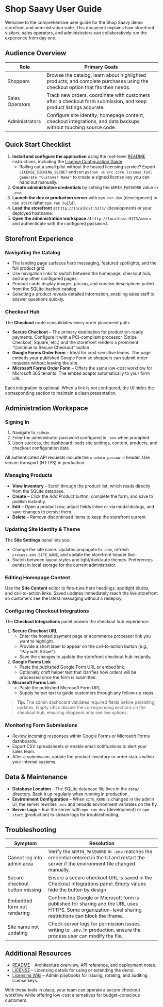 # Shop Saavy User Guide

Welcome to the comprehensive user guide for the Shop Saavy demo storefront and administration suite. This document explains how storefront visitors, sales operators, and administrators can collaboratively run the experience from day one.

## Audience Overview

| Role | Primary Goals |
| --- | --- |
| Shoppers | Browse the catalog, learn about highlighted products, and complete purchases using the checkout option that fits their needs. |
| Sales Operators | Track new orders, coordinate with customers after a checkout form submission, and keep product listings accurate. |
| Administrators | Configure site identity, homepage content, checkout integrations, and data backups without touching source code. |

## Quick Start Checklist

1. **Install and configure the application** using the root-level [README](../README.md) instructions, including the
   [License Configuration Guide](./LICENSE_CONFIGURATION.md).
   - Rolling out a small pilot without the hosted licensing service? Export `LICENSE_SIGNING_SECRET` and run
     `python -m src.core.license_tool generate "Customer Name"` to create a signed license key you can hand out manually.
2. **Create administrative credentials** by setting the `ADMIN_PASSWORD` value in `.env`.
3. **Launch the dev or production server** with `npm run dev` (development) or `npm start` (after `npm run build`).
4. **Load the storefront** at `http://localhost:5173/` (development) or your deployed hostname.
5. **Open the administration workspace** at `http://localhost:5173/admin` and authenticate with the configured password.

## Storefront Experience

### Navigating the Catalog

- The landing page surfaces hero messaging, featured spotlights, and the full product grid.
- Use navigation links to switch between the homepage, checkout hub, and any other configured pages.
- Product cards display images, pricing, and concise descriptions pulled from the SQLite-backed catalog.
- Selecting a product reveals detailed information, enabling sales staff to answer questions quickly.

### Checkout Hub

The **Checkout** route consolidates every order placement path:

- **Secure Checkout** – The primary destination for production-ready payments. Configure it with a PCI-compliant processor (Stripe Checkout, Square, etc.) and the storefront renders a prominent "Continue to Secure Checkout" button.
- **Google Forms Order Form** – Ideal for cost-sensitive teams. The page embeds your published Google Form so shoppers can submit order requests without leaving the site.
- **Microsoft Forms Order Form** – Offers the same low-cost workflow for Microsoft 365 tenants. The embed adapts automatically to your form URL.

Each integration is optional. When a link is not configured, the UI hides the corresponding section to maintain a clean presentation.

## Administration Workspace

### Signing In

1. Navigate to `/admin`.
2. Enter the administrator password configured in `.env` when prompted.
3. Upon success, the dashboard loads site settings, content, products, and checkout configuration data.

All authenticated API requests include the `x-admin-password` header. Use secure transport (HTTPS) in production.

### Managing Products

- **View Inventory** – Scroll through the product list, which reads directly from the SQLite database.
- **Create** – Click the *Add Product* button, complete the form, and save to publish instantly.
- **Edit** – Open a product row, adjust fields inline or via modal dialogs, and save changes to persist them.
- **Delete** – Remove discontinued items to keep the storefront current.

### Updating Site Identity & Theme

The **Site Settings** panel lets you:

- Change the site name. Updates propagate to `.env`, refresh `process.env.SITE_NAME`, and update the storefront header live.
- Switch between layout styles and light/dark/auto themes. Preferences persist in local storage for the current administrator.

### Editing Homepage Content

Use the **Site Content** editor to fine-tune hero headings, spotlight blurbs, and call-to-action links. Saved updates immediately reach the live storefront so customers see the latest messaging without a redeploy.

### Configuring Checkout Integrations

The **Checkout Integrations** panel powers the checkout hub experience:

1. **Secure Checkout URL**
   - Enter the hosted payment page or ecommerce processor link you want to highlight.
   - Provide a short label to appear on the call-to-action button (e.g., "Pay with Stripe").
   - Save the changes to update the storefront checkout hub instantly.
2. **Google Forms Link**
   - Paste the published Google Form URL or embed link.
   - Optionally craft helper text that clarifies how orders will be processed once the form is submitted.
3. **Microsoft Forms Link**
   - Paste the published Microsoft Form URL.
   - Supply helper text to guide customers through any follow-up steps.

> **Tip:** The admin dashboard validates required fields before persisting updates. Empty URLs disable the corresponding sections on the checkout hub, ensuring shoppers only see live options.

### Monitoring Form Submissions

- Review incoming responses within Google Forms or Microsoft Forms dashboards.
- Export CSV spreadsheets or enable email notifications to alert your sales team.
- After a submission, update the product inventory or order status within your internal systems.

## Data & Maintenance

- **Database Location** – The SQLite database file lives in the `data/` directory. Back it up regularly when running in production.
- **Environment Configuration** – When `SITE_NAME` is changed in the admin UI, the server rewrites `.env` and reloads environment variables on the fly.
- **Server Logs** – Run the server with `npm run dev` (development) or `npm start` (production) to stream logs for troubleshooting.

## Troubleshooting

| Symptom | Resolution |
| --- | --- |
| Cannot log into admin area | Verify the `ADMIN_PASSWORD` in `.env` matches the credential entered in the UI and restart the server if the environment file changed manually. |
| Secure checkout button missing | Ensure a secure checkout URL is saved in the Checkout Integrations panel. Empty values hide the button by design. |
| Embedded form not rendering | Confirm the Google or Microsoft form is published for sharing and the URL uses HTTPS. Some organization-level sharing restrictions can block the iframe. |
| Site name not updating | Check server logs for permission issues writing to `.env`. In production, ensure the process user can modify the file. |

## Additional Resources

- [README](../README.md) – Architecture overview, API reference, and deployment notes.
- [LICENSE](../LICENSE.md) – Licensing details for using or extending the demo.
- [Licensing Wiki](./wiki/LICENSING_WIKI.md) – Admin playbooks for issuing, rotating, and auditing license keys.

With these tools in place, your team can operate a secure checkout workflow while offering low-cost alternatives for budget-conscious customers.
